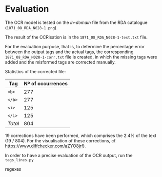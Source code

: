 # Evaluation

The OCR model is tested on the _in-domain_ file from the RDA catalogue (`1871_08_RDA_N028-1.png`).

The result of the OCRisation is in the `1871_08_RDA_N028-1-test.txt` file.

For the evaluation purpose, that is, to determine the percentage error between the output tags and the actual tags, the corresponding  `1871_08_RDA_N028-1-corr.txt` file is created, in which the missing tags were added and the misformed tags are corrected manually. 

Statistics of the corrected file:

| Tag     | Nº of occurrences |
| ------- | ----------------- |
| `<b>`   | 277               |
| `</b>`  | 277               |
| `<i>`   | 125               |
| `</i>`  | 125               |
| _Total_ | 804               |

19 corrections have been performed, which comprises the 2.4% of the text (19 / 804). For the visualisation of these corrections, cf. https://www.diffchecker.com/aZYO8jrf).

In order to have a precise evaluation of the OCR output, run the `tags_lines.py`

regexes





